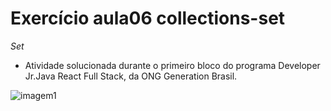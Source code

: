 # Exercício aula06 collections-set

*Set*
- Atividade solucionada durante o primeiro bloco do programa Developer Jr.Java React Full Stack, da ONG Generation Brasil.

![imagem1](https://media.licdn.com/dms/image/D4D12AQG1-siszr993A/article-cover_image-shrink_720_1280/0/1668874255462?e=2147483647&v=beta&t=g0zSODnMYHPrJWKANjjIUDbVWl_3RM6qwtCUym0qq2s)
